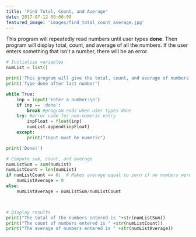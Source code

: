 ```yaml
---
title: 'Find Total, Count, and Average'
date: 2017-07-12 00:00:00
featured_image: 'images/find_total_count_average.jpg'
---
```


This program will repeatedly read numbers until user types <b>done</b>.  Then program will display total, count, and average of all the numbers. If the user enters something that isn't a number, there will be an error.



```python
# Initialize variables
numList = list()

print('This program will give the total, count, and average of numbers entered')
print('Type done after last number')

while True:
    inp = input('Enter a number:\n')
    if inp == 'done':
        break #program ends when user types done
    try: #error code for non-numeric entry
        inpFloat = float(inp)
        numList.append(inpFloat)
    except:
        print("Input must be numeric")

print('Done!')

# Compute sum, count, and average
numListSum = sum(numList)
numListCount = len(numList)
if numListCount == 0:  # Makes average equal to zero if no numbers were entered
    numListAverage = 0
else:
    numListAverage = numListSum/numListCount



# Display results
print("The total of the numbers entered is "+str(numListSum))
print("The count of numbers entered is " +str(numListCount))
print("The average of numbers entered is " +str(numListAverage))

```
